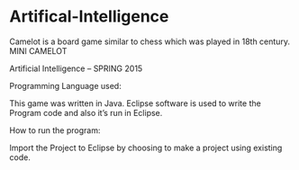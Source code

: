 # Artifical-Intelligence
Camelot is a board game similar to chess which was played in 18th century.
MINI CAMELOT

Artificial Intelligence – SPRING 2015

Programming Language used:

This game was written in Java. Eclipse software is used to write the
Program code and also it’s run in Eclipse.

How to run the program:

Import the Project to Eclipse by choosing to make a project using
existing code.

